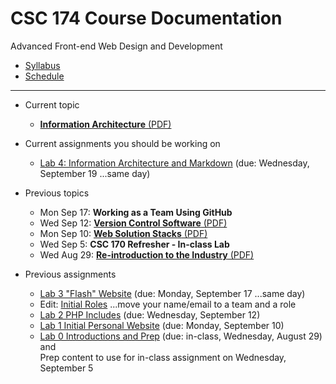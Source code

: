 # CSC 174 Course Documentation
Advanced Front-end Web Design and Development

- [Syllabus](syllabus.md)
- [Schedule](schedule.md) 

<hr>

- Current topic
  - [**Information Architecture** (PDF)](05-information-architecture/05-information-architecture.pdf)
- Current assignments you should be working on
  - [Lab 4: Information Architecture and Markdown](lab04-ia-and-markdown/instructions.md) (due: Wednesday, September 19 ...same day)
- Previous topics

  - Mon Sep 17: **Working as a Team Using GitHub**
  - Wed Sep 12: [**Version Control Software** (PDF)](04-version-control-software/04-version-control-software.pdf)
  - Mon Sep 10: [**Web Solution Stacks** (PDF)](03-web-solution-stacks/03-web-solution-stacks.pdf)
  - Wed Sep 5: **CSC 170 Refresher - In-class Lab**
  - Wed Aug 29: [**Re-introduction to the Industry** (PDF)](01-reintroduction-to-the-industry/01-introduction-to-the-industry.pdf)
- Previous assignments

  - [Lab 3 "Flash" Website](lab03-flash-website/instructions.md) (due: Monday, September 17 ...same day)
  - Edit: [Initial Roles](https://docs.google.com/spreadsheets/d/1gXQP-1Rmra6w3PH9GzKOG9Y8-VlKk-DjlCFYFQHo0MM/edit#gid=493379955) ...move your name/email to a team and a role
  - [Lab 2 PHP Includes](lab02-php-includes/instructions.md) (due: Wednesday, September 12)
  - [Lab 1 Initial Personal Website](lab01-initial-personal-website/instructions.md) (due: Monday, September 10)
  - [Lab 0 Introductions and Prep](lab00-introductions-and-prep/instructions.md) (due: in-class, Wednesday, August 29) and <br>Prep content to use for in-class assignment on Wednesday, September 5

